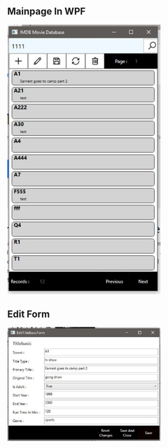 <h2>Mainpage In WPF</h2>

<img src="https://raw.githubusercontent.com/ArmanSandhu/COMP3618FinalProject/master/WpfApplication1/Images/Mainpage.JPG?token=AhpjDmC_SZOFJV9j84Mxhs2Xfm96rvAHks5cnwxNwA%3D%3D" width="350" title="hover text">

<h2>Edit Form</h2>
<img src="https://raw.githubusercontent.com/ArmanSandhu/COMP3618FinalProject/master/WpfApplication1/Images/EditFormPage.JPG?token=AhpjDiuO4XF_95pzMW61tewlq_qxkHPpks5cnw0uwA%3D%3D" width="350" title="hover text">

